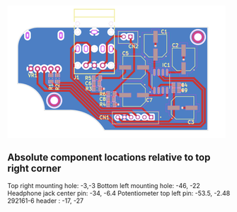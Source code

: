 
![PCB Layout (Latest)](/screenshots/sega-gamegear-audio-original-brd.svg?raw=true)




## Absolute component locations relative to top right corner

Top right mounting hole: -3,-3
Bottom left mounting hole: -46, -22
Headphone jack center pin: -34, -6.4
Potentiometer top left pin: -53.5, -2.48
292161-6 header : -17, -27
